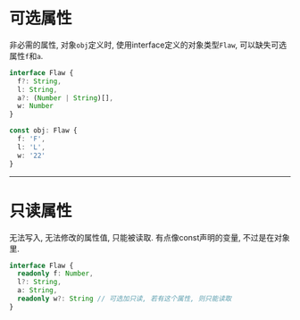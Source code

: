 # 可选属性
非必需的属性, 对象`obj`定义时, 使用interface定义的对象类型`Flaw`, 可以缺失可选属性`f`和`a`.
```typescript
interface Flaw {
  f?: String,
  l: String,
  a?: (Number | String)[],
  w: Number
}

const obj: Flaw {
  f: 'F',
  l: 'L',
  w: '22'
}
```

---

# 只读属性
无法写入, 无法修改的属性值, 只能被读取.
有点像const声明的变量, 不过是在对象里.
```typescript
interface Flaw {
  readonly f: Number,
  l?: String,
  a: String,
  readonly w?: String // 可选加只读, 若有这个属性, 则只能读取
}
```
